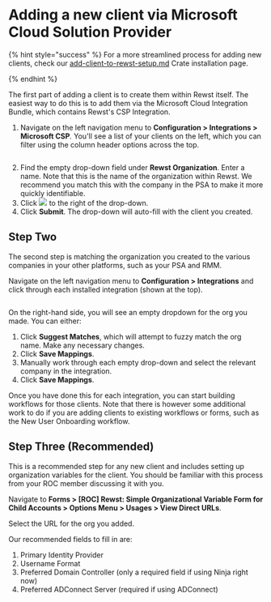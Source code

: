 # Adding a new client via Microsoft Cloud Solution Provider

{% hint style="success" %}
For a more streamlined process for adding new clients, check our [add-client-to-rewst-setup.md](../../prebuilt-automations/existing-crate-documentation/add-client-to-rewst-setup.md "mention") Crate installation page.


{% endhint %}



The first part of adding a client is to create them within Rewst itself. The easiest way to do this is to add them via the Microsoft Cloud Integration Bundle, which contains Rewst's CSP Integration.&#x20;

1. Navigate on the left navigation menu to **Configuration > Integrations > Microsoft CSP**_._ You'll see a list of your clients on the left, which you can filter using the column header options across the top.

<figure><img src="../../.gitbook/assets/csp-add-client.png" alt=""><figcaption></figcaption></figure>

2. Find the empty drop-down field under **Rewst Organization**. Enter a name. Note that this is the name of the organization within Rewst. We recommend you match this with the company in the PSA to make it more quickly identifiable.&#x20;
3. Click ![](<../../.gitbook/assets/Screenshot 2025-03-07 at 2.00.23 PM (1).png>) to the right of the drop-down.
4. Click **Submit**. The drop-down will auto-fill with the client you created.

## Step Two

The second step is matching the organization you created to the various companies in your other platforms, such as your PSA and RMM.

Navigate on the left navigation menu to **Configuration > Integrations** and click through each installed integration (shown at the top).

<figure><img src="../../.gitbook/assets/match-integration.png" alt=""><figcaption></figcaption></figure>

On the right-hand side, you will see an empty dropdown for the org you made. You can either:

1. Click **Suggest Matches**, which will attempt to fuzzy match the org name. Make any necessary changes.
2. Click **Save Mappings**.
3. Manually work through each empty drop-down and select the relevant company in the integration.&#x20;
4. Click **Save Mappings**.

Once you have done this for each integration, you can start building workflows for those clients. Note that there is however some additional work to do if you are adding clients to existing workflows or forms, such as the New User Onboarding workflow.

## Step Three (Recommended)

This is a recommended step for any new client and includes setting up organization variables for the client. You should be familiar with this process from your ROC member discussing it with you.

Navigate to **Forms > \[ROC] Rewst: Simple Organizational Variable Form for Child Accounts > Options Menu > Usages > View Direct URLs**.

Select the URL for the org you added.

Our recommended fields to fill in are:

1. Primary Identity Provider
2. Username Format
3. Preferred Domain Controller (only a required field if using Ninja right now)
4. Preferred ADConnect Server (required if using ADConnect)
